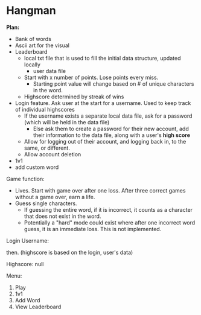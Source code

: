 


# Hangman


**Plan:**
- Bank of words
- Ascii art for the visual
- Leaderboard
    - local txt file that is used to fill the initial data structure, updated locally
        - user data file
    - Start with x number of points. Lose points every miss.
        - Starting point value will change based on # of unique characters in the word.
    - Highscore determined by streak of wins
- Login feature. Ask user at the start for a username. Used to keep track of individual highscores
    - If the username exists a separate local data file, ask for a password (which will be held in the data file)
        - Else ask them to create a password for their new account, add their information to the data file, along with a user's **high score**
    - Allow for logging out of their account, and logging back in, to the same, or different.
    - Allow account deletion
- 1v1
- add custom word


Game function:
- Lives. Start with game over after one loss. After three correct games without a game over, earn a life.
- Guess single characters.
    - If guessing the entire word, if it is incorrect, it counts as a character that does not exist in the word.
    - Potentially a "hard" mode could exist where after one incorrect word guess, it is an immediate loss. This is not implemented.


Login
Username: 

then. (highscore is based on the login, user's data)

Highscore: null

Menu:
1. Play
2. 1v1
3. Add Word
4. View Leaderboard


